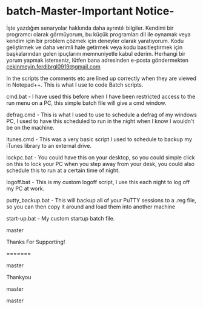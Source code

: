 # batch-Master-Important Notice-

İşte yazdığım senaryolar hakkında daha ayrıntılı bilgiler. Kendimi bir programcı olarak görmüyorum, bu küçük programları dil ile oynamak veya kendim için bir problem çözmek için deneyler olarak yaratıyorum. Kodu geliştirmek ve daha verimli hale getirmek veya kodu basitleştirmek için başkalarından gelen ipuçlarını memnuniyetle kabul ederim. Herhangi bir yorum yapmak isterseniz, lütfen bana  adresinden e-posta göndermekten çekinmeyin.ferdibrgl0919@gmail.com

In the scripts the comments etc are lined up correctly when they are viewed in Notepad++. This is what I use to code Batch scripts.

cmd.bat - I have used this before when I have been restricted access to the run menu on a PC, this simple batch file will give a cmd window.

defrag.cmd - This is what I used to use to schedule a defrag of my windows PC, I used to have this scheduled to run in the night when I know I wouldn't be on the machine.

itunes.cmd -  This was a very basic script I used to schedule to backup my iTunes library to an external drive. 

lockpc.bat - You could have this on your desktop, so you could simple click on this to lock your PC when you step away from your desk, you could also schedule this to run at a certain time of night.

logoff.bat - This is my custom logoff script, I use this each night to log off my PC at work.

putty_backup.bat - This will backup all of your PuTTY sessions to a .reg file, so you can then copy it around and load them into another machine

start-up.bat - My custom startup batch file.

master

Thanks For Supporting!

=======

master

Thankyou

master

master
